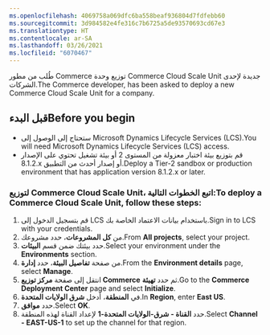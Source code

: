 ```yaml
---
ms.openlocfilehash: 4069758a069dfc6ba558beaf936804d7fdfebb60
ms.sourcegitcommit: 3d984582e4fe316c7b6725a5de93570693cd67e3
ms.translationtype: HT
ms.contentlocale: ar-SA
ms.lasthandoff: 03/26/2021
ms.locfileid: "6070467"
---
```

<span data-ttu-id="1b951-101">طُلب من مطور Commerce توزيع وحدة Commerce Cloud Scale Unit جديدة لإحدى الشركات.</span><span class="sxs-lookup"><span data-stu-id="1b951-101">The Commerce developer, has been asked to deploy a new Commerce Cloud Scale Unit for a company.</span></span>

## <a name="before-you-begin"></a><span data-ttu-id="1b951-102">قبل البدء</span><span class="sxs-lookup"><span data-stu-id="1b951-102">Before you begin</span></span> 
- <span data-ttu-id="1b951-103">ستحتاج إلى الوصول إلى Microsoft Dynamics Lifecycle Services (LCS).</span><span class="sxs-lookup"><span data-stu-id="1b951-103">You will need Microsoft Dynamics Lifecycle Services (LCS) access.</span></span> 
- <span data-ttu-id="1b951-104">قم بتوزيع بيئة اختبار معزولة من المستوى 2 أو بيئة تشغيل تحتوي على الإصدار 8.1.2.x أو إصدار أحدث من التطبيق.</span><span class="sxs-lookup"><span data-stu-id="1b951-104">Deploy a Tier-2 sandbox or production environment that has application version 8.1.2.x or later.</span></span>
 

### <a name="to-deploy-a-commerce-cloud-scale-unit-follow-these-steps"></a><span data-ttu-id="1b951-105">لتوزيع Commerce Cloud Scale Unit، اتبع الخطوات التالية:</span><span class="sxs-lookup"><span data-stu-id="1b951-105">To deploy a Commerce Cloud Scale Unit, follow these steps:</span></span>
1.  <span data-ttu-id="1b951-106">قم بتسجيل الدخول إلى LCS باستخدام بيانات الاعتماد الخاصة بك.</span><span class="sxs-lookup"><span data-stu-id="1b951-106">Sign in to LCS with your credentials.</span></span> 
2.  <span data-ttu-id="1b951-107">من **كل المشروعات**، حدد مشروعك.</span><span class="sxs-lookup"><span data-stu-id="1b951-107">From **All projects**, select your project.</span></span> 
3.  <span data-ttu-id="1b951-108">حدد بيئتك ضمن قسم **البيئات**.</span><span class="sxs-lookup"><span data-stu-id="1b951-108">Select your environment under the **Environments** section.</span></span>
4.  <span data-ttu-id="1b951-109">من صفحة **تفاصيل البيئة**، حدد **إدارة**.</span><span class="sxs-lookup"><span data-stu-id="1b951-109">From the **Environment details** page, select **Manage**.</span></span> 
5.  <span data-ttu-id="1b951-110">انتقل إلى صفحة **مركز توزيع Commerce** ثم حدد **تهيئة**.</span><span class="sxs-lookup"><span data-stu-id="1b951-110">Go to the **Commerce Deployment Center** page and select **Initialize**.</span></span>
6.  <span data-ttu-id="1b951-111">في **المنطقة**، أدخل **شرق الولايات المتحدة**.</span><span class="sxs-lookup"><span data-stu-id="1b951-111">In **Region**, enter **East US**.</span></span> 
7.  <span data-ttu-id="1b951-112">حدد **موافق**.</span><span class="sxs-lookup"><span data-stu-id="1b951-112">Select **OK**.</span></span>
8.  <span data-ttu-id="1b951-113">حدد **القناة - شرق-الولايات المتحدة-1** لإعداد القناة لهذه المنطقة.</span><span class="sxs-lookup"><span data-stu-id="1b951-113">Select **Channel - EAST-US-1** to set up the channel for that region.</span></span>

